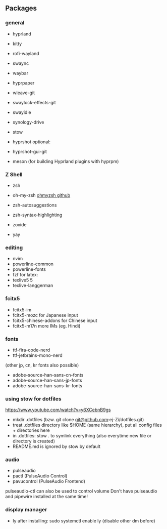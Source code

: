 
## Packages
### general
- hyprland
- kitty
- rofi-wayland
- swaync
- waybar
- hyprpaper
- wleave-git
- swaylock-effects-git
- swayidle

- synology-drive
- stow

- hyprshot
optional:
- hyprshot-gui-git

- meson (for building Hyprland plugins with hyprpm)

### Z Shell
- zsh
- oh-my-zsh
    [ohmyzsh github](https://github.com/ohmyzsh/ohmyzsh)
- zsh-autosuggestions
- zsh-syntax-highlighting

- zoxide
- yay

### editing
- nvim
- powerline-common
- powerline-fonts
- fzf
for latex:
- texlive5 5 
- texlive-langgerman

### fcitx5
- fcitx5-im
- fcitx5-mozc
    for Japanese input
- fcitx5-chinese-addons
    for Chinese input
- fcitx5-m17n
    more IMs (eg. Hindi)

### fonts
- ttf-fira-code-nerd
- ttf-jetbrains-mono-nerd

(other jp, cn, kr fonts also possible)
- adobe-source-han-sans-cn-fonts
- adobe-source-han-sans-jp-fonts
- adobe-source-han-sans-kr-fonts

### using stow for dotfiles
https://www.youtube.com/watch?v=y6XCebnB9gs

- mkdir .dotfiles (bzw. git clone git@github.com:ej-Zi/dotfiles.git)
- treat .dotfiles directory like $HOME (same hierarchy), put all config files + directories here
- in .dotfiles: stow .
    to symlink everything (also everytime new file or directory is created)
- README.md is ignored by stow by default

### audio
- pulseaudio
- pactl (PulseAudio Control)
- pavucontrol (PulseAudio Frontend)

pulseaudio-ctl can also be used to control volume
Don't have pulseaudio and pipewire installed at the same time!

### display manager
- ly
after installing: sudo systemctl enable ly
(disable other dm before)
